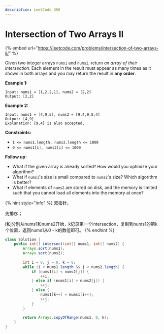 ```yaml
---
description: LeetCode 350
---
```


# Intersection of Two Arrays II

{% embed url="https://leetcode.com/problems/intersection-of-two-arrays-ii/" %}

Given two integer arrays `nums1` and `nums2`, return _an array of their intersection_. Each element in the result must appear as many times as it shows in both arrays and you may return the result in **any order**.

**Example 1:**

```
Input: nums1 = [1,2,2,1], nums2 = [2,2]
Output: [2,2]
```

**Example 2:**

```
Input: nums1 = [4,9,5], nums2 = [9,4,9,8,4]
Output: [4,9]
Explanation: [9,4] is also accepted.
```

**Constraints:**

* `1 <= nums1.length, nums2.length <= 1000`
* `0 <= nums1[i], nums2[i] <= 1000`

**Follow up:**

* What if the given array is already sorted? How would you optimize your algorithm?
* What if `nums1`'s size is small compared to `nums2`'s size? Which algorithm is better?
* What if elements of `nums2` are stored on disk, and the memory is limited such that you cannot load all elements into the memory at once?

{% hint style="info" %}
双指针。

先排序；

i和j分别从nums1和nums2开始，k记录第一个intersection，复制到nums1的第k个位置，返回nums1从0 - k的数组即可。
{% endhint %}

```java
class Solution {
    public int[] intersect(int[] nums1, int[] nums2) {
        Arrays.sort(nums1);
        Arrays.sort(nums2);
        
        int i = 0, j = 0, k = 0;
        while (i < nums1.length && j < nums2.length) {
            if (nums1[i] < nums2[j]) {
                ++i;
            } else if (nums1[i] > nums2[j]) {
                ++j;
            } else {
                nums1[k++] = nums1[i++];
                ++j;
            }
        }
        
        return Arrays.copyOfRange(nums1, 0, k);
    }
}
```
